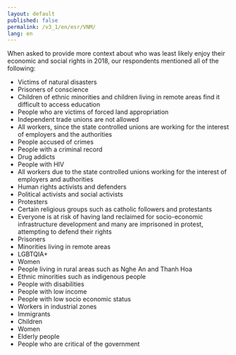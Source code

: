 ```yaml
---
layout: default
published: false
permalink: /v3_1/en/esr/VNM/
lang: en
---
```


When asked to provide more context about who was least likely enjoy their economic and social rights in 2018, our respondents mentioned all of the following:
-	Victims of natural disasters
-	Prisoners of conscience 
-	Children of ethnic minorities and children living in remote areas find it difficult to access education
-	People who are victims of forced land appropriation
-	Independent trade unions are not allowed
-	All workers, since the state controlled unions are working for the interest of employers and the authorities
-	People accused of crimes
-	People with a criminal record
-	Drug addicts
-	People with HIV
-	All workers due to the state controlled unions working for the interest of employers and authorities
-	Human rights activists and defenders
-	Political activists and social activists
-	Protesters
-	Certain religious groups such as catholic followers and protestants 
-	Everyone is at risk of having land reclaimed for socio-economic infrastructure development and many are imprisoned in protest, attempting to defend their rights
-	Prisoners
-	Minorities living in remote areas
-	LGBTQIA+
-	Women
-	People living in rural areas such as Nghe An and Thanh Hoa
-	Ethnic minorities such as indigenous people
-	People with disabilities
-	People with low income
-	People with low socio economic status
-	Workers in industrial zones
-	Immigrants
-	Children
-	Women
-	Elderly people
-	People who are critical of the government

